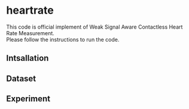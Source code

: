 # heartrate
This code is official implement of Weak Signal Aware Contactless Heart Rate Measurement.<br>
Please follow the instructions to run the code.<br>
## Intsallation


## Dataset



## Experiment
